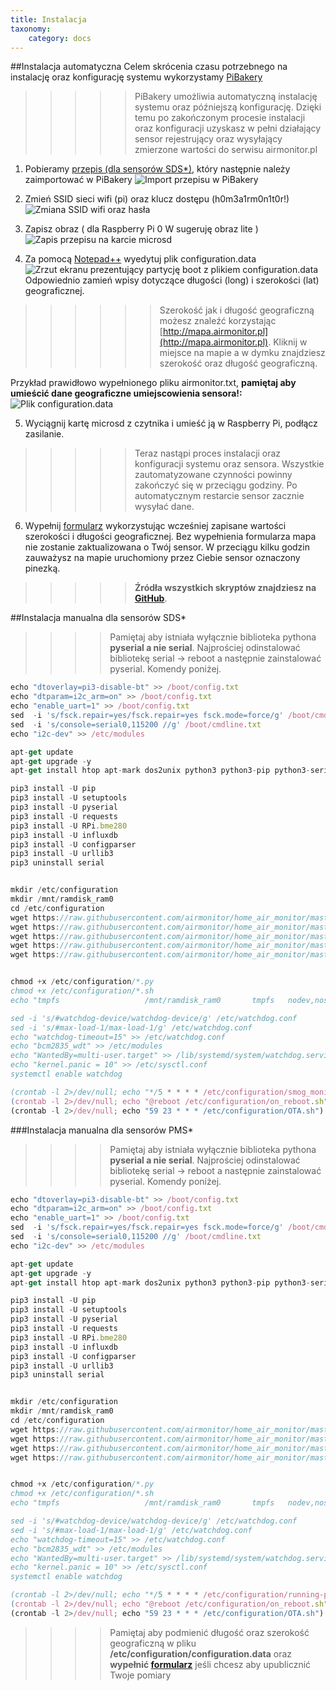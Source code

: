 ```yaml
---
title: Instalacja
taxonomy:
    category: docs
---
```


##Instalacja automatyczna
Celem skrócenia czasu potrzebnego na instalację oraz konfigurację systemu wykorzystamy [PiBakery](http://www.pibakery.org/download.html)

>>>>>PiBakery umożliwia automatyczną instalację systemu oraz późniejszą konfigurację. Dzięki temu po zakończonym procesie instalacji oraz konfiguracji uzyskasz w pełni działający sensor rejestrujący oraz wysyłający zmierzone wartości do serwisu airmonitor.pl

1. Pobieramy [przepis (dla sensorów SDS*)](https://raw.githubusercontent.com/airmonitor/home_air_monitor/master/recipe_short.xml), który następnie należy zaimportować w PiBakery
![Import przepisu w PiBakery](http://airmonitor.pl/images/image11.jpg)

2. Zmień SSID sieci wifi (pi) oraz klucz dostępu (h0m3a1rm0n1t0r!)
![Zmiana SSID wifi oraz hasła](http://airmonitor.pl/images/image5.jpg)

3. Zapisz obraz ( dla Raspberry Pi 0 W sugeruję obraz lite )
![Zapis przepisu na karcie microsd](http://airmonitor.pl/images/image8.jpg)

4. Za pomocą [Notepad++](https://notepad-plus-plus.org/) wyedytuj plik configuration.data
![Zrzut ekranu prezentujący partycję boot z plikiem configuration.data](http://airmonitor.pl/images/image6.jpg)
Odpowiednio zamień wpisy dotyczące długości (long) i szerokości (lat) geograficznej.

>>>>>>Szerokość jak i długość geograficzną możesz znaleźć korzystając [http://mapa.airmonitor.pl](http://mapa.airmonitor.pl). Kliknij w miejsce na mapie a w dymku znajdziesz szerokość oraz długość geograficzną.

Przykład prawidłowo wypełnionego pliku airmonitor.txt, **pamiętaj aby umieścić dane geograficzne umiejscowienia sensora!:**
![Plik configuration.data](http://airmonitor.pl/images/image18.jpg)

5. Wyciągnij kartę microsd z czytnika i umieść ją w Raspberry Pi, podłącz zasilanie.

>>>>>Teraz nastąpi proces instalacji oraz konfiguracji systemu oraz sensora. Wszystkie zautomatyzowane czynności powinny zakończyć się w przeciągu godziny. Po automatycznym restarcie sensor zacznie wysyłać dane.

6. Wypełnij [formularz](https://docs.google.com/forms/d/e/1FAIpQLSdw72_DggyrK7xnSQ1nR11Y-YK4FYWk_MF9QbecpOERql-T2w/viewform) wykorzystując wcześniej zapisane wartości szerokości i długości geograficznej. Bez wypełnienia formularza mapa nie zostanie zaktualizowana o Twój sensor. W przeciągu kilku godzin zauważysz na mapie uruchomiony przez Ciebie sensor oznaczony pinezką.

>>>>>**Źródła wszystkich skryptów znajdziesz na [GitHub](https://github.com/airmonitor/home_air_monitor)**.




##Instalacja manualna dla sensorów SDS*


>>>>Pamiętaj aby istniała wyłącznie biblioteka pythona **pyserial a nie serial**. Najprościej odinstalować bibliotekę serial -> reboot a następnie zainstalować pyserial. Komendy poniżej.

```js
echo "dtoverlay=pi3-disable-bt" >> /boot/config.txt
echo "dtparam=i2c_arm=on" >> /boot/config.txt
echo "enable_uart=1" >> /boot/config.txt
sed  -i 's/fsck.repair=yes/fsck.repair=yes fsck.mode=force/g' /boot/cmdline.txt
sed  -i 's/console=serial0,115200 //g' /boot/cmdline.txt
echo "i2c-dev" >> /etc/modules

apt-get update
apt-get upgrade -y
apt-get install htop apt-mark dos2unix python3 python3-pip python3-serial python3-pip vim apt-show-versions mailutils exfat-fuse exfat-utils screen curl wiringpi i2c-tools aptitude watchdog

pip3 install -U pip
pip3 install -U setuptools
pip3 install -U pyserial
pip3 install -U requests
pip3 install -U RPi.bme280
pip3 install -U influxdb
pip3 install -U configparser
pip3 install -U urllib3
pip3 uninstall serial


mkdir /etc/configuration
mkdir /mnt/ramdisk_ram0
cd /etc/configuration
wget https://raw.githubusercontent.com/airmonitor/home_air_monitor/master/configuration.data
wget https://raw.githubusercontent.com/airmonitor/home_air_monitor/master/sds011.py
wget https://raw.githubusercontent.com/airmonitor/home_air_monitor/master/smog_monitor.py
wget https://raw.githubusercontent.com/airmonitor/home_air_monitor/master/OTA.sh
wget https://raw.githubusercontent.com/airmonitor/home_air_monitor/master/on_reboot.sh


chmod +x /etc/configuration/*.py
chmod +x /etc/configuration/*.sh
echo "tmpfs                   /mnt/ramdisk_ram0       tmpfs   nodev,nosuid,size=1M 0 0" >> /etc/fstab

sed -i 's/#watchdog-device/watchdog-device/g' /etc/watchdog.conf
sed -i 's/#max-load-1/max-load-1/g' /etc/watchdog.conf
echo "watchdog-timeout=15" >> /etc/watchdog.conf
echo "bcm2835_wdt" >> /etc/modules
echo "WantedBy=multi-user.target" >> /lib/systemd/system/watchdog.service
echo "kernel.panic = 10" >> /etc/sysctl.conf
systemctl enable watchdog

(crontab -l 2>/dev/null; echo "*/5 * * * * /etc/configuration/smog_monitor.py") | crontab -
(crontab -l 2>/dev/null; echo "@reboot /etc/configuration/on_reboot.sh") | crontab -
(crontab -l 2>/dev/null; echo "59 23 * * * /etc/configuration/OTA.sh") | crontab -
```


###Instalacja manualna dla sensorów PMS*


>>>>Pamiętaj aby istniała wyłącznie biblioteka pythona **pyserial a nie serial**. Najprościej odinstalować bibliotekę serial -> reboot a następnie zainstalować pyserial. Komendy poniżej.


```js
echo "dtoverlay=pi3-disable-bt" >> /boot/config.txt
echo "dtparam=i2c_arm=on" >> /boot/config.txt
echo "enable_uart=1" >> /boot/config.txt
sed  -i 's/fsck.repair=yes/fsck.repair=yes fsck.mode=force/g' /boot/cmdline.txt
sed  -i 's/console=serial0,115200 //g' /boot/cmdline.txt
echo "i2c-dev" >> /etc/modules

apt-get update
apt-get upgrade -y
apt-get install htop apt-mark dos2unix python3 python3-pip python3-serial python3-pip vim apt-show-versions mailutils exfat-fuse exfat-utils screen curl wiringpi i2c-tools aptitude watchdog

pip3 install -U pip
pip3 install -U setuptools
pip3 install -U pyserial
pip3 install -U requests
pip3 install -U RPi.bme280
pip3 install -U influxdb
pip3 install -U configparser
pip3 install -U urllib3
pip3 uninstall serial


mkdir /etc/configuration
mkdir /mnt/ramdisk_ram0
cd /etc/configuration
wget https://raw.githubusercontent.com/airmonitor/home_air_monitor/master/configuration.data
wget https://raw.githubusercontent.com/airmonitor/home_air_monitor/master/running-pms.py
wget https://raw.githubusercontent.com/airmonitor/home_air_monitor/master/OTA.sh
wget https://raw.githubusercontent.com/airmonitor/home_air_monitor/master/on_reboot.sh


chmod +x /etc/configuration/*.py
chmod +x /etc/configuration/*.sh
echo "tmpfs                   /mnt/ramdisk_ram0       tmpfs   nodev,nosuid,size=1M 0 0" >> /etc/fstab

sed -i 's/#watchdog-device/watchdog-device/g' /etc/watchdog.conf
sed -i 's/#max-load-1/max-load-1/g' /etc/watchdog.conf
echo "watchdog-timeout=15" >> /etc/watchdog.conf
echo "bcm2835_wdt" >> /etc/modules
echo "WantedBy=multi-user.target" >> /lib/systemd/system/watchdog.service
echo "kernel.panic = 10" >> /etc/sysctl.conf
systemctl enable watchdog

(crontab -l 2>/dev/null; echo "*/5 * * * * /etc/configuration/running-pms.py") | crontab -
(crontab -l 2>/dev/null; echo "@reboot /etc/configuration/on_reboot.sh") | crontab -
(crontab -l 2>/dev/null; echo "59 23 * * * /etc/configuration/OTA.sh") | crontab -
```


>>>>Pamiętaj aby podmienić długość oraz szerokość geograficzną w pliku **/etc/configuration/configuration.data** oraz **wypełnić [formularz](https://docs.google.com/forms/d/e/1FAIpQLSdw72_DggyrK7xnSQ1nR11Y-YK4FYWk_MF9QbecpOERql-T2w/viewform)** jeśli chcesz aby upublicznić Twoje pomiary